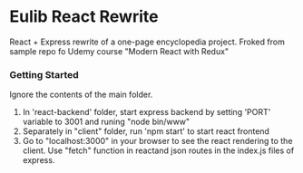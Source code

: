 # Eulib React Rewrite
React + Express rewrite of a one-page encyclopedia project. Froked from sample repo fo Udemy course "Modern React with Redux"

### Getting Started

Ignore the contents of the main folder.

1. In 'react-backend' folder, start express backend by setting 'PORT' variable to 3001 and runing "node bin/www"
2. Separately in "client" folder, run 'npm start' to start react frontend
3. Go to "localhost:3000" in your browser to see the react rendering to the client. Use "fetch" function in reactand json routes in the index.js files of express.


```
